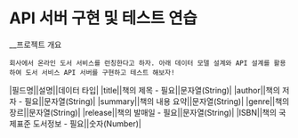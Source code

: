 # API 서버 구현 및 테스트 연습

__프로젝트 개요

    회사에서 온라인 도서 서비스를 런칭한다고 하자. 아래 데이터 모델 설계와 API 설계를 활용하여 도서 서비스 API 서버를 구현하고 테스트 해보자!
    
|필드명||설명||데이터 타입|
|title||책의 제목 - 필요||문자열(String)|
|author||책의 저자 - 필요||문자열(String)|
|summary||책의 내용 요약||문자열(String)|
|genre||책의 장르||문자열(String)|
|release||책의 발매일 - 필요||문자열(String)|
|ISBN||책의 국제표준 도서정보 - 필요||숫자(Number)|
  
